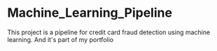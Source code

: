 # Machine_Learning_Pipeline
This project is a pipeline for credit card fraud detection using machine learning. And it's part of my portfolio
